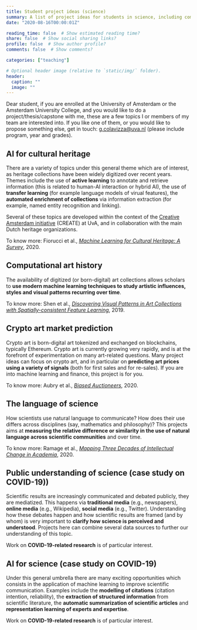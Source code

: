 ```yaml
---
title: Student project ideas (science)
summary: A list of project ideas for students in science, including computer science, data science, machine learning, etc.
date: "2020-08-16T00:00:01Z"

reading_time: false  # Show estimated reading time?
share: false  # Show social sharing links?
profile: false  # Show author profile?
comments: false  # Show comments?

categories: ["teaching"]

# Optional header image (relative to `static/img/` folder).
header:
  caption: ""
  image: ""
---
```


Dear student, if you are enrolled at the University of Amsterdam or the Amsterdam University College, and you would like to do a project/thesis/capstone with me, these are a few topics I or members of my team are interested into. If you like one of them, or you would like to propose something else, get in touch: <g.colavizza@uva.nl> (please include program, year and grades). 

## AI for cultural heritage

There are a variety of topics under this general theme which are of interest, as heritage collections have been widely digitized over recent years. Themes include the use of **active learning** to annotate and retrieve information (this is related to human-AI interaction or hybrid AI), the use of **transfer learning** (for example language models of virual features), the **automated enrichment of collections** via information extraction (for example, named entity recognition and linking).

Several of these topics are developed within the context of the [Creative Amsterdam initiative](https://www.create.humanities.uva.nl/ai-for-cultural-heritage/) (CREATE) at UvA, and in collaboration with the main Dutch heritage organizations. 

To know more: Fiorucci et al., *[Machine Learning for Cultural Heritage: A Survey](https://www.sciencedirect.com/science/article/pii/S0167865520300532)*, 2020. 

## Computational art history

The availability of digitized (or born-digital) art collections allows scholars to **use modern machine learning techniques to study artistic influences, styles and visual patterns recurring over time**. 

To know more: Shen et al., *[Discovering Visual Patterns in Art Collections with Spatially-consistent Feature Learning](https://arxiv.org/abs/1903.02678)*, 2019.

## Crypto art market prediction

Crypto art is born-digital art tokenized and exchanged on blockchains, typically Ethereum. Crypto art is currently growing very rapidly, and is at the forefront of experimentation on many art-related questions. Many project ideas can focus on crypto art, and in particular on **predicting art prices using a variety of signals** (both for first sales and for re-sales). If you are into machine learning and finance, this project is for you.

To know more: Aubry et al., *[Biased Auctioneers](https://papers.ssrn.com/sol3/papers.cfm?abstract_id=3347175)*, 2020.

## The language of science

How scientists use natural language to communicate? How does their use differs across disciplines (say, mathematics and philosophy)? This projects aims at **measuring the relative difference or similarity in the use of natural language across scientific communities** and over time.

To know more: Ramage et al., *[Mapping Three Decades of Intellectual Change in Academia](https://arxiv.org/abs/2004.01291)*, 2020.

## Public understanding of science (case study on COVID-19))

Scientific results are increasingly communicated and debated publicly, they are mediatized. This happens via **traditional media** (e.g., newspapers), **online media** (e.g., Wikipedia), **social media** (e.g., Twitter). Understanding how these debates happen and how scientific results are framed (and by whom) is very important to **clarify how science is perceived and understood**. Projects here can combine several data sources to further our understanding of this topic.

Work on **COVID-19-related research** is of particular interest.

## AI for science (case study on COVID-19)

Under this general umbrella there are many exciting opportunities which consists in the application of machine learning to improve scientific communication. Examples include the **modelling of citations** (citation intention, reliability), the **extraction of structured information** from scientific literature, the **automatic summarization of scientific articles** and **representation learning of experts and expertise**. 

Work on **COVID-19-related research** is of particular interest.

